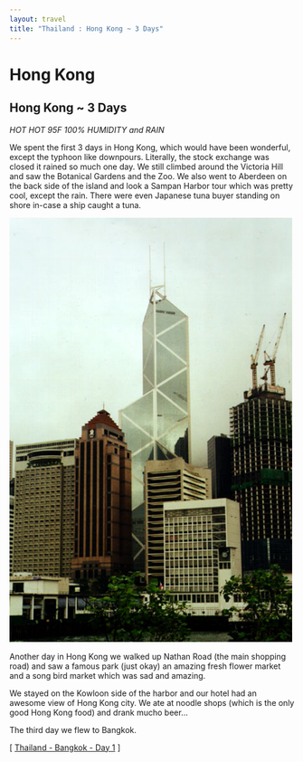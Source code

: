```yaml
---
layout: travel
title: "Thailand : Hong Kong ~ 3 Days"
---
```


# Hong Kong

## Hong Kong \~ 3 Days

_HOT HOT 95F 100% HUMIDITY and RAIN_

We spent the first 3 days in Hong Kong, which would have been wonderful,
except the typhoon like downpours. Literally, the stock exchange was
closed it rained so much one day. We still climbed around the Victoria
Hill and saw the Botanical Gardens and the Zoo. We also went to Aberdeen
on the back side of the island and look a Sampan Harbor tour which was
pretty cool, except the rain. There were even Japanese tuna buyer
standing on shore in-case a ship caught a tuna.

<a href="/assets/images/travel/thailand/im_pei_hong_kong.jpg" title="I.M. Pei Bank of China Building"><img src="/assets/images/travel/thailand/im_pei_hong_kong.jpg" width="500" alt="I.M. Pei Bank of China Building" ></a>

Another day in Hong Kong we walked up Nathan Road (the main shopping
road) and saw a famous park (just okay) an amazing fresh flower market
and a song bird market which was sad and amazing.

We stayed on the Kowloon side of the harbor and our hotel had an awesome
view of Hong Kong city. We ate at noodle shops (which is the only good
Hong Kong food) and drank mucho beer…

The third day we flew to Bangkok.

\[ [Thailand - Bangkok - Day 1](/travel/thailand/day1.html) \]
